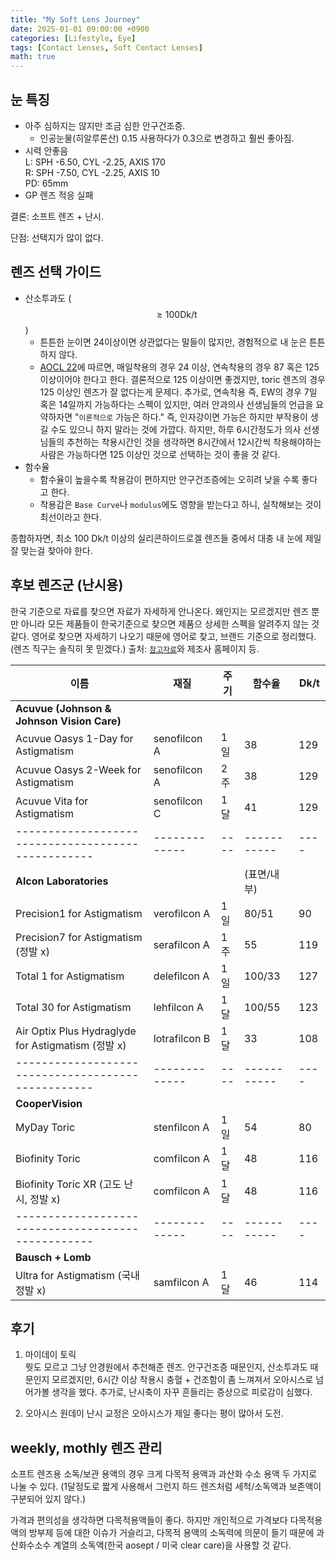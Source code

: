 ```yaml
---
title: "My Soft Lens Journey"
date: 2025-01-01 09:00:00 +0900
categories: [Lifestyle, Eye]
tags: [Contact Lenses, Soft Contact Lenses]
math: true
---
```


## 눈 특징

- 아주 심하지는 않지만 조금 심한 안구건조증.
  - 인공눈물(히알루론산) 0.15 사용하다가 0.3으로 변경하고 훨씬 좋아짐.
- 시력 안좋음  
  L: SPH -6.50, CYL -2.25, AXIS 170  
  R: SPH -7.50, CYL -2.25, AXIS 10  
  PD: 65mm
- GP 렌즈 적응 실패

결론: 소프트 렌즈 + 난시.

단점: 선택지가 많이 없다.

## 렌즈 선택 가이드

- 산소투과도 ($$\ge 100 \text{Dk/t}$$)
  - 튼튼한 눈이면 24이상이면 상관없다는 말들이 많지만, 경험적으로 내 눈은 튼튼하지 않다.
  - [AOCL 22](https://www.annocl.org/journal/view.php?doi=10.52725/aocl.2022.21.2.47)에 따르면, 매일착용의 경우 24 이상, 연속착용의 경우 87 혹은 125 이상이어야 한다고 한다. 결론적으로 125 이상이면 좋겠지만, toric 렌즈의 경우 125 이상인 렌즈가 잘 없다는게 문제다. 추가로, 연속착용 즉, EW의 경우 7일 혹은 14일까지 가능하다는 스펙이 있지만, 여러 안과의사 선생님들의 언급을 요약하자면 "`이론적으로` 가능은 하다." 즉, 인자강이면 가능은 하지만 부작용이 생길 수도 있으니 하지 말라는 것에 가깝다. 하지만, 하루 6시간정도가 의사 선생님들의 추천하는 착용시간인 것을 생각하면 8시간에서 12시간씩 착용해야하는 사람은 가능하다면 125 이상인 것으로 선택하는 것이 좋을 것 같다.
- 함수율
  - 함수율이 높을수록 착용감이 편하지만 안구건조증에는 오히려 낮을 수록 좋다고 한다.
  - 착용감은 `Base Curve`나 `modulus`에도 영향을 받는다고 하니, 실착해보는 것이 최선이라고 한다.

종합하자면, 최소 100 Dk/t 이상의 실리콘하이드로겔 렌즈들 중에서 대충 내 눈에 제일 잘 맞는걸 찾아야 한다.

## 후보 렌즈군 (난시용)

한국 기준으로 자료를 찾으면 자료가 자세하게 안나온다. 왜인지는 모르겠지만 렌즈 뿐만 아니라 모든 제품들이 한국기준으로 찾으면 제품으 상세한 스펙을 알려주지 않는 것 같다. 영어로 찾으면 자세하기 나오기 때문에 영어로 찾고, 브랜드 기준으로 정리했다. (렌즈 직구는 솔직히 못 믿겠다.) 출처: [`참고자료`](https://www.reviewofoptometry.com/publications/annual-contact-lenses-and-lens-care-guide-2024)와 제조사 홈페이지 등.

| 이름                                               | 재질          | 주기 | 함수율      | Dk/t |
| -------------------------------------------------- | ------------- | ---- | ----------- | ---- |
| **Acuvue (Johnson & Johnson Vision Care)**         |               |      |             |      |
| Acuvue Oasys 1-Day for Astigmatism                 | senofilcon A  | 1일  | 38          | 129  |
| Acuvue Oasys 2-Week for Astigmatism                | senofilcon A  | 2주  | 38          | 129  |
| Acuvue Vita for Astigmatism                        | senofilcon C  | 1달  | 41          | 129  |
| -------------------------------------------------- | ------------- | ---- | ----------- | ---- |
| **Alcon Laboratories**                             |               |      | (표면/내부) |      |
| Precision1 for Astigmatism                         | verofilcon A  | 1일  | 80/51       | 90   |
| Precision7 for Astigmatism (정발 x)                | serafilcon A  | 1주  | 55          | 119  |
| Total 1 for Astigmatism                            | delefilcon A  | 1일  | 100/33      | 127  |
| Total 30 for Astigmatism                           | lehfilcon A   | 1달  | 100/55      | 123  |
| Air Optix Plus Hydraglyde for Astigmatism (정발 x) | lotrafilcon B | 1달  | 33          | 108  |
| -------------------------------------------------- | ------------- | ---- | ----------- | ---- |
| **CooperVision**                                   |               |      |             |      |
| MyDay Toric                                        | stenfilcon A  | 1일  | 54          | 80   |
| Biofinity Toric                                    | comfilcon A   | 1달  | 48          | 116  |
| Biofinity Toric XR (고도 난시, 정발 x)             | comfilcon A   | 1달  | 48          | 116  |
| -------------------------------------------------- | ------------- | ---- | ----------- | ---- |
| **Bausch + Lomb**                                  |               |      |             |      |
| Ultra for Astigmatism (국내 정발 x)                | samfilcon A   | 1달  | 46          | 114  |

## 후기

1. 마이데이 토릭  
   뭣도 모르고 그냥 안경원에서 추천해준 렌즈. 안구건조증 때문인지, 산소투과도 때문인지 모르겠지만, 6시간 이상 착용시 충혈 + 건조함이 좀 느껴져서 오아시스로 넘어가볼 생각을 했다. 추가로, 난시축이 자꾸 흔들리는 증상으로 피로감이 심했다.

2. 오아시스 원데이
   난시 교정은 오아시스가 제일 좋다는 평이 많아서 도전.

## weekly, mothly 렌즈 관리

소프트 렌즈용 소독/보관 용액의 경우 크게 다목적 용액과 과산화 수소 용액 두 가지로 나눌 수 있다. (1달정도로 짧게 사용해서 그런지 하드 렌즈처럼 세척/소독액과 보존액이 구분되어 있지 않다.)

가격과 편의성을 생각하면 다목적용액들이 좋다. 하지만 개인적으로 가격보다 다목적용액의 방부제 등에 대한 이슈가 거슬리고, 다목적 용액의 소독력에 의문이 들기 때문에 과산화수소수 계열의 소독액(한국 aosept / 미국 clear care)을 사용할 것 같다.
